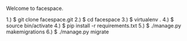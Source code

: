 Welcome to facespace.

1.) $ git clone facespace.git
2.) $ cd facespace
3.) $ virtualenv .
4.) $ source bin/activate
4.) $ pip install -r requirements.txt
5.) $ ./manage.py makemigrations
6.) $ ./manage.py migrate
